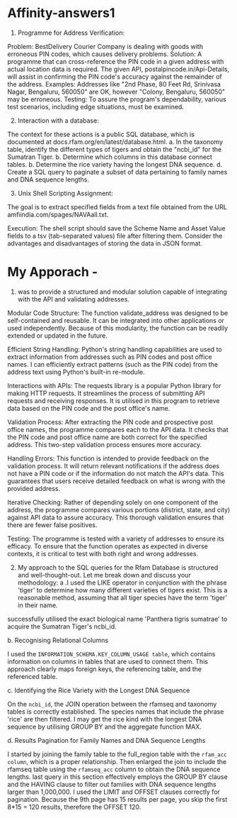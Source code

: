 # Affinity-answers1
1. Programme for Address Verification:

Problem: BestDelivery Courier Company is dealing with goods with erroneous PIN codes, which causes delivery problems.
Solution: A programme that can cross-reference the PIN code in a given address with actual location data is required. The given API, postalpincode.in/Api-Details, will assist in confirming the PIN code's accuracy against the remainder of the address.
Examples: Addresses like "2nd Phase, 80 Feet Rd, Srinivasa Nagar, Bengaluru, 560050" are OK, however "Colony, Bengaluru, 560050" may be erroneous.
Testing: To assure the program's dependability, various test scenarios, including edge situations, must be examined.

2. Interaction with a database:

The context for these actions is a public SQL database, which is documented at docs.rfam.org/en/latest/database.html.
a. In the taxonomy table, identify the different types of tigers and obtain the "ncbi_id" for the Sumatran Tiger.
b. Determine which columns in this database connect tables.
b. Determine the rice variety having the longest DNA sequence.
d. Create a SQL query to paginate a subset of data pertaining to family names and DNA sequence lengths.

3. Unix Shell Scripting Assignment:

The goal is to extract specified fields from a text file obtained from the URL amfiindia.com/spages/NAVAall.txt.

Execution: The shell script should save the Scheme Name and Asset Value fields to a tsv (tab-separated values) file after filtering them. Consider the advantages and disadvantages of storing the data in JSON format.

# My Apporach -
1. was to provide a structured and modular solution capable of integrating with the API and validating addresses.

Modular Code Structure: The function validate_address was designed to be self-contained and reusable. It can be integrated into other applications or used independently. Because of this modularity, the function can be readily extended or updated in the future.

Efficient String Handling: Python's string handling capabilities are used to extract information from addresses such as PIN codes and post office names. I can efficiently extract patterns (such as the PIN code) from the address text using Python's built-in re-module.

Interactions with APIs: The requests library is a popular Python library for making HTTP requests. It streamlines the process of submitting API requests and receiving responses. It is utilised in this program to retrieve data based on the PIN code and the post office's name.

Validation Process: After extracting the PIN code and prospective post office names, the programme compares each to the API data. It checks that the PIN code and post office name are both correct for the specified address. This two-step validation process ensures more accuracy.

Handling Errors: This function is intended to provide feedback on the validation process. It will return relevant notifications if the address does not have a PIN code or if the information do not match the API's data. This guarantees that users receive detailed feedback on what is wrong with the provided address.

Iterative Checking: Rather of depending solely on one component of the address, the programme compares various portions (district, state, and city) against API data to assure accuracy. This thorough validation ensures that there are fewer false positives.

Testing: The programme is tested with a variety of addresses to ensure its efficacy. To ensure that the function operates as expected in diverse contexts, it is critical to test with both right and wrong addresses.

2. My approach to the SQL queries for the Rfam Database is structured and well-thought-out. Let me break down and discuss your methodology:
a .I used the LIKE operator in conjunction with the phrase 'tiger' to determine how many different varieties of tigers exist. This is a reasonable method, assuming that all tiger species have the term 'tiger' in their name.

successfully utilised the exact biological name 'Panthera tigris sumatrae' to acquire the Sumatran Tiger's ncbi_id.

b. Recognising Relational Columns

I used the ``INFORMATION_SCHEMA.KEY_COLUMN_USAGE table``, which contains information on columns in tables that are used to connect them. This approach clearly maps foreign keys, the referencing table, and the referenced table.

c. Identifying the Rice Variety with the Longest DNA Sequence

On the ``ncbi_id``, the JOIN operation between the rfamseq and taxonomy tables is correctly established. The species names that include the phrase 'rice' are then filtered. I may get the rice kind with the longest DNA sequence by utilising GROUP BY and the aggregate function MAX.

d. Results Pagination for Family Names and DNA Sequence Lengths

I started by joining the family table to the full_region table with the ``rfam_acc column``, which is a proper relationship.
Then enlarged the join to include the rfamseq table using the ``rfamseq_acc`` column to obtain the DNA sequence lengths.
last query in this section effectively employs the GROUP BY clause and the HAVING clause to filter out families with DNA sequence lengths larger than 1,000,000.
I used the LIMIT and OFFSET clauses correctly for pagination. Because the 9th page has 15 results per page, you skip the first 8*15 = 120 results, therefore the OFFSET 120.
